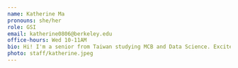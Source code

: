 ```yaml
---
name: Katherine Ma
pronouns: she/her
role: GSI
email: katherine0806@berkeley.edu
office-hours: Wed 10-11AM
bio: Hi! I'm a senior from Taiwan studying MCB and Data Science. Excited to meet you all this semester!
photo: staff/katherine.jpeg
---
```

